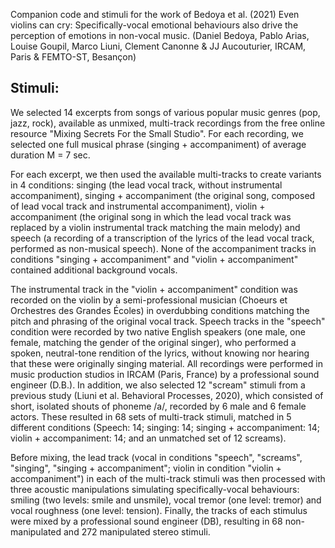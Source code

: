 Companion code and stimuli for the work of Bedoya et al. (2021) Even violins can cry: Specifically-vocal emotional behaviours also drive the perception of emotions in non-vocal music.
 (Daniel Bedoya, Pablo Arias, Louise Goupil, Marco Liuni, Clement Canonne &amp; JJ Aucouturier, IRCAM, Paris &amp; FEMTO-ST, Besançon) 

<h2> Stimuli: </h2> 

We selected 14 excerpts from songs of various popular music genres (pop, jazz, rock), available as unmixed, multi-track recordings from the free online resource "Mixing Secrets For the Small Studio". For each recording, we selected one full musical phrase (singing + accompaniment) of average duration M = 7 sec.

For each excerpt, we then used the available multi-tracks to create variants in 4 conditions: singing (the lead vocal track, without instrumental accompaniment), singing + accompaniment (the original song, composed of lead vocal track and instrumental accompaniment), violin + accompaniment (the original song in which the lead vocal track was replaced by a violin instrumental track matching the main melody) and speech (a recording of a transcription of the lyrics of the lead vocal track, performed as non-musical speech). None of the accompaniment tracks in conditions "singing + accompaniment" and "violin + accompaniment" contained additional background vocals.

The instrumental track in the "violin + accompaniment" condition was recorded on the violin by a semi-professional musician (Choeurs et Orchestres des Grandes Écoles) in overdubbing conditions matching the pitch and phrasing of the original vocal track. Speech tracks in the "speech" condition were recorded by two native English speakers (one male, one female, matching the gender of the original singer), who performed a spoken, neutral-tone rendition of the lyrics, without knowing nor hearing that these were originally singing material. All recordings were performed in music production studios in IRCAM (Paris, France) by a professional sound engineer (D.B.). In addition, we also selected 12 "scream" stimuli from a previous study (Liuni et al. Behavioral Processes, 2020), which consisted of short, isolated shouts of phoneme /a/, recorded by 6 male and 6 female actors. These resulted in 68 sets of multi-track stimuli, matched in 5 different conditions (Speech: 14; singing: 14; singing + accompaniment: 14; violin + accompaniment: 14; and an unmatched set of 12 screams).

Before mixing, the lead track (vocal in conditions "speech", "screams", "singing", "singing + accompaniment"; violin in condition "violin + accompaniment") in each of the multi-track stimuli was then processed with three acoustic manipulations simulating specifically-vocal behaviours: smiling (two levels: smile and unsmile), vocal tremor (one level: tremor) and vocal roughness (one level: tension). Finally, the tracks of each stimulus were mixed by a professional sound engineer (DB), resulting in 68 non-manipulated and 272 manipulated stereo stimuli. 
